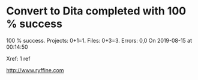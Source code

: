 # Convert to Dita  completed with 100 % success

100 % success. Projects: 0+1=1.  Files: 0+3=3. Errors: 0,0  On 2019-08-15 at 00:14:50

Xref: 1 ref



http://www.ryffine.com
